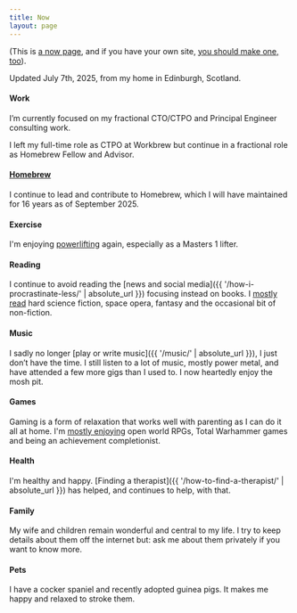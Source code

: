 ```yaml
---
title: Now
layout: page
---
```


(This is [a now page](https://nownownow.com/about), and if you have your own site, [you should make one, too](https://sivers.org/now2)).

Updated July 7th, 2025, from my home in Edinburgh, Scotland.

#### Work

I’m currently focused on my fractional CTO/CTPO and Principal Engineer consulting work.

I left my full-time role as CTPO at Workbrew but continue in a fractional role as Homebrew Fellow and Advisor.

#### [Homebrew](https://brew.sh)

I continue to lead and contribute to Homebrew, which I will have maintained for 16 years as of September 2025.

#### Exercise

I'm enjoying [powerlifting](https://www.openpowerlifting.org/u/mikemcquaid) again, especially as a Masters 1 lifter.

#### Reading

I continue to avoid reading the [news and social media]({{ '/how-i-procrastinate-less/' | absolute_url }}) focusing instead on books.
I [mostly read](https://app.thestorygraph.com/profile/mikemcquaid) hard science fiction, space opera, fantasy and the occasional bit of non-fiction.

#### Music

I sadly no longer [play or write music]({{ '/music/' | absolute_url }}), I just don’t have the time.
I still listen to a lot of music, mostly power metal, and have attended a few more gigs than I used to.
I now heartedly enjoy the mosh pit.

#### Games

Gaming is a form of relaxation that works well with parenting as I can do it all at home.
I'm [mostly enjoying](https://steamcommunity.com/id/mikemcquaid/) open world RPGs, Total Warhammer games and being an achievement completionist.

#### Health

I'm healthy and happy.
[Finding a therapist]({{ '/how-to-find-a-therapist/' | absolute_url }}) has helped, and continues to help, with that.

#### Family

My wife and children remain wonderful and central to my life.
I try to keep details about them off the internet but: ask me about them privately if you want to know more.

#### Pets

I have a cocker spaniel and recently adopted guinea pigs.
It makes me happy and relaxed to stroke them.
